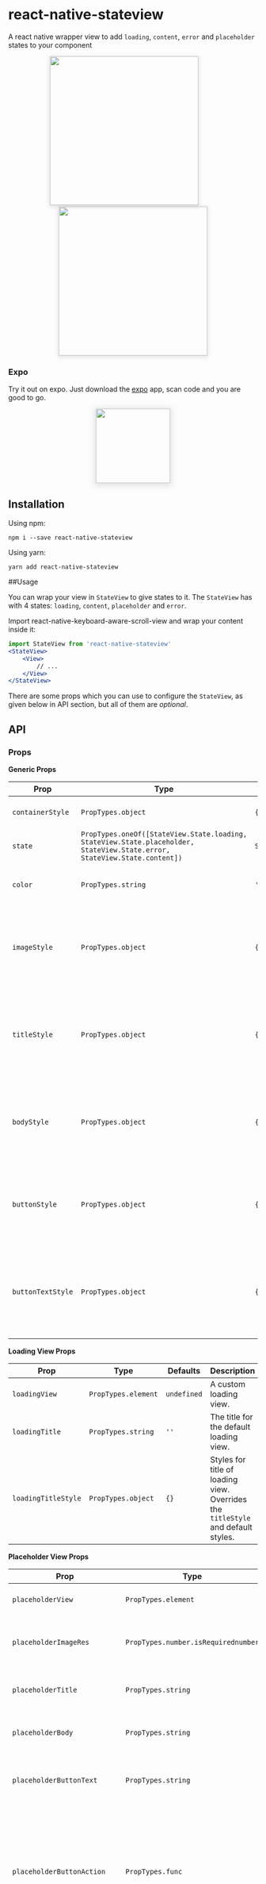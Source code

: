 # react-native-stateview

A react native wrapper view to add `loading`, `content`, `error` and `placeholder` states to your component

<p align="center">
    <img style="box-shadow: 0 2px 8px 2px rgba(0,0,0,.1)" src="art/demo_ios.gif" alt="" width="300">
    &nbsp;&nbsp;&nbsp;&nbsp;&nbsp;&nbsp;&nbsp;&nbsp;
    <img style="box-shadow: 0 2px 8px 2px rgba(0,0,0,.1)" src="art/demo_android.gif" alt="" width="300">
</p>

### Expo

Try it out on expo. Just download the [expo](https://expo.io/) app, scan code and you are good to go.

<p align="center">
<img style="box-shadow: 0 2px 12px 4px rgba(0,0,0,.1)" src="art/qr.png" alt="" width="150">
</p>

## Installation

Using npm:

```shell
npm i --save react-native-stateview
```

Using yarn:

```shell
yarn add react-native-stateview
```

##Usage

You can wrap your view in `StateView` to give states to it. The `StateView` has with 4 states: `loading`, `content`, `placeholder` and `error`.

Import react-native-keyboard-aware-scroll-view and wrap your content inside it:

```jsx
import StateView from 'react-native-stateview'
<StateView>
    <View>
        // ...
    </View>
</StateView>
```

There are some props which you can use to configure the `StateView`, as given below in API section, but all of them are *optional*.

## API

### Props

**Generic Props**

| **Prop** | **Type** | **Defaults** | **Description** |
|----------|----------|--------------|-----------------|
| `containerStyle` | `PropTypes.object` | `{}` | Style of container view |
| `state` | `PropTypes.oneOf([StateView.State.loading, StateView.State.placeholder, StateView.State.error, StateView.State.content])` | `StateView.State.loading` | The state of StateView. |
| `color` | `PropTypes.string` | `'#000'` | A general tint color for all views. |
| `imageStyle` | `PropTypes.object` | `{}` | Styles for image of placeholder and error view. Overrides the default styles. |
| `titleStyle` | `PropTypes.object` | `{}` | Styles for title of loading, placeholder and error view. Overrides the default styles. |
| `bodyStyle` | `PropTypes.object` | `{}` | Styles for body of placeholder and error view. Overrides the default styles. |
| `buttonStyle` | `PropTypes.object` | `{}` | Styles for button of placeholder and error view. Overrides the default styles. |
| `buttonTextStyle` | `PropTypes.object` | `{}` | Styles for button text of placeholder and error view. Overrides the default styles. |

**Loading View Props**

| **Prop** | **Type** | **Defaults** | **Description** |
|----------|----------|--------------|-----------------|
| `loadingView` | `PropTypes.element` | `undefined` | A custom loading view. |
| `loadingTitle` | `PropTypes.string` | `''` | The title for the default loading view. |
| `loadingTitleStyle` | `PropTypes.object` | `{}` | Styles for title of loading view. Overrides the `titleStyle` and default styles. |

**Placeholder View Props**

| **Prop** | **Type** | **Defaults** | **Description** |
|----------|----------|--------------|-----------------|
| `placeholderView` | `PropTypes.element` | `undefined` | A custom placeholder view |
| `placeholderImageRes` | `PropTypes.number.isRequirednumber` | - | Image resource id of the placeholder view image |
| `placeholderTitle` | `PropTypes.string` | `''` | Title text of the placeholder view |
| `placeholderBody` | `PropTypes.string` | `''` | Body text of the placeholder view |
| `placeholderButtonText` | `PropTypes.string` | `''` | Action button text of the placeholder view |
| `placeholderButtonAction` | `PropTypes.func` | `() => {}` | Function that is executed when the placeholder view button is clicked. The button is not rendered if this is `null` or `undefined` |
| `placeholderImageStyle` | `PropTypes.object` | `{}` | Styles for image of placeholder view. Overrides the `imageStyle` and default styles. |
| `placeholderTitleStyle` | `PropTypes.object` | `{}` | Styles for title of placeholder view. Overrides the `titleStyle` and default styles. |
| `placeholderBodyStyle` | `PropTypes.object` | `{}` | Styles for body of placeholder view. Overrides the `bodyStyle` and default styles. |
| `placeholderButtonStyle` | `PropTypes.object` | `{}` | Styles for button of placeholder view. Overrides the `buttonStyle` and default styles. |
| `placeholderButtonTextStyle` | `PropTypes.object` | `{}` |  | Styles for button text of placeholder view. Overrides the `buttonTextStyle` and default styles. |

**Error View Props**

| **Prop** | **Type** | **Defaults** | **Description** |
|----------|----------|--------------|-----------------|
| `errorView` | `PropTypes.element` | `undefined` | A custom error view |
| `errorImageRes` | `PropTypes.number.isRequirednumber` | - | Image resource id of the error view image |
| `errorTitle` | `PropTypes.string` | `''` | Title text of the error view |
| `errorBody` | `PropTypes.string` | `''` | Body text of the error view |
| `errorButtonText` | `PropTypes.string` | `''` | Action button text of the error view |
| `errorButtonAction` | `PropTypes.func` | `() => {}` | Function that is executed when the error view button is clicked. The button is not rendered if this is `null` or `undefined` |
| `errorImageStyle` | `PropTypes.object` | `{}` | Styles for image of error view. Overrides the `imageStyle` and default styles. |
| `errorTitleStyle` | `PropTypes.object` | `{}` | Styles for title of error view. Overrides the `titleStyle` and default styles. |
| `errorBodyStyle` | `PropTypes.object` | `{}` | Styles for body of error view. Overrides the `bodyStyle` and default styles. |
| `errorButtonStyle` | `PropTypes.object` | `{}` | Styles for button of error view. Overrides the `buttonStyle` and default styles. |
| `errorButtonTextStyle` | `PropTypes.object` | `{}` | Styles for button text of error view. Overrides the `buttonTextStyle` and default styles. |

## Usage

A `StateView` with some styles overridded looks something like this:

```jsx
<StateView
    style={styles.container}
    state={this.state.state}
    color="#5430EC"

    imageStyle={{
        width: 100,
        height: 100,
    }}
    placeholderTitleStyle={{
        color: '#5430EC',
        fontSize: 30
    }}
    buttonStyle={{
        borderRadius: 100,
        shadowColor: '#333',
        shadowOpacity: .6,
        shadowOffset: {
            width: 0,
            height: 3
        }
    }}

    loadingView={(
        <View>
            <ActivityIndicator
                color="#24B32D"
                size="large"/>
            <Text style={{
                fontSize: 20,
                textAlign: 'center',
                marginTop: 20,
                color: '#24B32D',
                fontWeight: 'bold'
            }}>
                Let me see what's cooking...
            </Text>
        </View>
    )}

    placeholderImageRes={require("./icons/ic_pizza.png")}
    placeholderTitle="We're all out!"
    placeholderBody={`It looks like we all out of dishes.\nCome back tomorrow for a nice slice of pizza!`}
    placeholderButtonText="How about now?"
    placeholderButtonAction={() => this._handleRefresh(0)}

    errorImageRes={require("./icons/ic_salt.png")}
    errorTitle="Eh?! This shouldn't be happening"
    errorBody="Don't get so salty. We're working on it!"
    errorButtonText="FIX IT NOW!"
    errorButtonAction={() => this._handleRefresh(0)}
    errorTitleStyle={{
        color: '#E83F6F',
        fontSize: 25
    }}
    errorBodyStyle={{
        color: '#E83F6F',
        marginTop: 10,
        fontSize: 15
    }}
    errorButtonStyle={{
        backgroundColor: '#E83F6F'
    }}
    errorButtonTextStyle={{
        color: '#fff2f6'
    }}
    >

    // ... your content view goes here

    </StateView>
```

This does look cluttered but StateView has some decent styles for every component and in most cases you should be good to go by just setting `color` prop to your app's primary color, along with the title, body, button text and it's action. But if you do prefer styling it completely, we recommend you create a component which wraps the StateView and sets all the styles so you don't have to do it everywhere manually.



## License

MIT.

